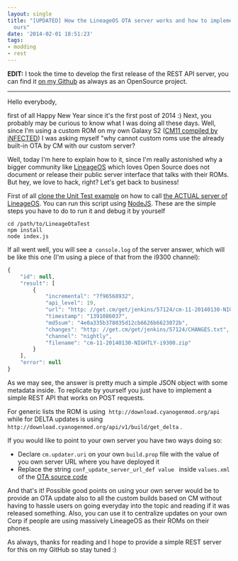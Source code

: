 ```yaml
---
layout: single
title: "[UPDATED] How the LineageOS OTA server works and how to implement and use
  ours"
date: '2014-02-01 18:51:23'
tags:
- modding
- rest
---
```


**EDIT:** I took the time to develop the first release of the REST API server, you can find it [on my Github](https://github.com/julianxhokaxhiu/LineageOTA) as always as an OpenSource project.

* * *

Hello everybody,

first of all Happy New Year since it's the first post of 2014 :) Next, you probably may be curious to know what I was doing all these days. Well, since I'm using a custom ROM on my own Galaxy S2 ([CM11 compiled by iNFECTED](http://forum.xda-developers.com/showthread.php?t=2535369)) I was asking myself "why cannot custom roms use the already built-in OTA by CM with our custom server?

Well, today I'm here to explain how to it, since I'm really astonished why a bigger community like [LineageOS](http://lineageos.org/) which loves Open Source does not document or release their public server interface that talks with their ROMs. But hey, we love to hack, right? Let's get back to business!

First of all [clone the Unit Test example](https://github.com/julianxhokaxhiu/LineageOTAUnitTest) on how to call [the ACTUAL server of LineageOS](http://download.cyanogenmod.org). You can run this script using [NodeJS](http://nodejs.org/). These are the simple steps you have to do to run it and debug it by yourself

```
cd /path/to/LineageOtaTest
npm install
node index.js
```

If all went well, you will see a  `console.log` of the server answer, which will be like this one (I'm using a piece of that from the i9300 channel):

```javascript
{
    "id": null,
    "result": [
        {
            "incremental": "7f96568932",
            "api_level": 19,
            "url": "http: //get.cm/get/jenkins/57124/cm-11-20140130-NIGHTLY-i9300.zip",
            "timestamp": "1391086037",
            "md5sum": "4e0a335b378035d12cb6626b6623072b",
            "changes": "http: //get.cm/get/jenkins/57124/CHANGES.txt",
            "channel": "nightly",
            "filename": "cm-11-20140130-NIGHTLY-i9300.zip"
        }
    ],
    "error": null
}
```

As we may see, the answer is pretty much a simple JSON object with some metadata inside. To replicate by yourself you just have to implement a simple REST API that works on POST requests.

For generic lists the ROM is using  `http://download.cyanogenmod.org/api` while for DELTA updates is using `http://download.cyanogenmod.org/api/v1/build/get_delta` .

If you would like to point to your own server you have two ways doing so:

*   Declare `cm.updater.uri` on your own `build.prop` file with the value of you own server URL where you have deployed it
*   Replace the string `conf_update_server_url_def value ` inside `values.xml` of the [OTA source code](https://github.com/lineageos/android_packages_apps_CMUpdater/blob/cm-11.0/res/values/config.xml)

And that's it! Possible good points on using your own server would be to provide an OTA update also to all the custom builds based on CM without having to hassle users on going everyday into the topic and reading if it was released something. Also, you can use it to centralize updates on your own Corp if people are using massively LineageOS as their ROMs on their phones.

As always, thanks for reading and I hope to provide a simple REST server for this on my GitHub so stay tuned :)